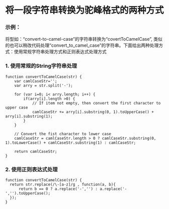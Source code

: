 # 将一段字符串转换为驼峰格式的两种方式


### 示例： 
将型如：“convert-to-camel-case”的字符串转换为“covertToCamelCase”, 类似的也可以稍改代码处理“convert_to_camel_case”的字符串。下面给出两种处理方式：使用常规字符串处理方式和正则表达式处理方式


### 1. 使用常规的String字符串处理
``` 
function convertToCamelCase(str) {
    var camlCaseStr='';
    var arry = str.split('-');

    for (var i=0; i< arry.length; i++) {
        if(arry[i].length >0) {
            // If item not empty, then convert the first character to upper case
            camlCaseStr += arry[i].substring(0, 1).toUpperCase() + arry[i].substring(1);
        }
    } 

    // Convert the fist character to lower case
    camlCaseStr = camlCaseStr.length > 0 ? camlCaseStr.substring(0, 1).toLowerCase() + camlCaseStr.substring(1) : camlCaseStr;

    return camlCaseStr;
} 
 ``` 

### 2. 使用正则表达式处理 

``` 
function convertToCamelCase(str) {
  return str.replace(/\-[a-z]/g , function(a, b){
      return b == 0 ? a.replace('-','') : a.replace('-','').toUpperCase();
  });
} 
```
